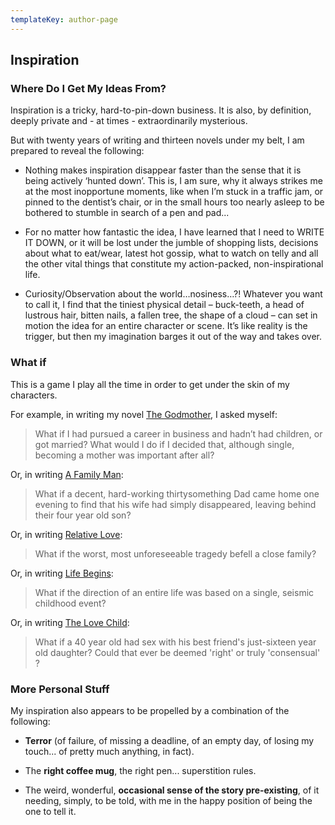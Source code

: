 ```yaml
---
templateKey: author-page
---
```


## Inspiration

### Where Do I Get My Ideas From?

Inspiration is a tricky, hard-to-pin-down business. It is also,
by definition, deeply private and - at times - extraordinarily
mysterious.

But with twenty years of writing and thirteen novels under my
belt, I am prepared to reveal the following:

- Nothing makes inspiration disappear faster than the sense that
  it is being actively ‘hunted down’. This is, I am sure, why it
  always strikes me at the most inopportune moments, like when
  I’m stuck in a traffic jam, or pinned to the dentist’s chair,
  or in the small hours too nearly asleep to be bothered to
  stumble in search of a pen and pad...

- For no matter how fantastic the idea, I have learned that I
  need to WRITE IT DOWN, or it will be lost under the jumble of
  shopping lists, decisions about what to eat/wear, latest hot
  gossip, what to watch on telly and all the other vital things
  that constitute my action-packed, non-inspirational life.

- Curiosity/Observation about the world…nosiness…?! Whatever you
  want to call it, I find that the tiniest physical detail –
  buck-teeth, a head of lustrous hair, bitten nails, a fallen
  tree, the shape of a cloud – can set in motion the idea for an
  entire character or scene. It’s like reality is the trigger,
  but then my imagination barges it out of the way and takes
  over.

### What if

This is a game I play all the time in order to get under the
skin of my characters.

For example, in writing my novel [The Godmother](/books/the-godmother), I asked myself:

> What if I had pursued a career in business and hadn’t had
> children, or got married? What would I do if I decided that,
> although single, becoming a mother was important after all?

Or, in writing [A Family Man](/books/a-family-man):

> What if a decent, hard-working thirtysomething Dad came home one
> evening to find that his wife had simply disappeared, leaving
> behind their four year old son?

Or, in writing [Relative Love](/books/relative-love):

> What if the worst, most unforeseeable tragedy befell a close
> family?

Or, in writing [Life Begins](/books/life-begins):

> What if the direction of an entire life was based on a single,
> seismic childhood event?

Or, in writing [The Love Child](/books/the-love-child):

> What if a 40 year old had sex with his best friend's just-sixteen year old daughter? Could that ever be deemed 'right' or truly 'consensual' ?

### More Personal Stuff

My inspiration also appears to be propelled by a combination of
the following:

- **Terror** (of failure, of missing a deadline, of an empty
  day, of losing my touch... of pretty much anything, in fact).

- The **right coffee mug**, the right pen... superstition
  rules.

- The weird, wonderful, **occasional sense of the story pre-existing**, of it
  needing, simply, to be told, with me in the happy position of
  being the one to tell it.
